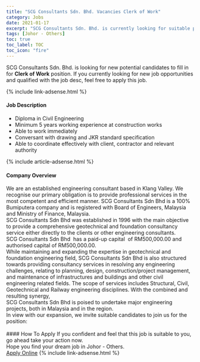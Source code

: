 ```yaml
---
title: "SCG Consultants Sdn. Bhd. Vacancies Clerk of Work" 
category: Jobs 
date: 2021-01-17 
excerpt: "SCG Consultants Sdn. Bhd. is currently looking for suitable person to fill in the Clerk of Work which positioned at Johor - Others" 
tags: [Johor - Others] 
toc: true 
toc_label: TOC 
toc_icon: "fire" 
--- 
```


<p>SCG Consultants Sdn. Bhd. is looking for new potential candidates to fill in for <b>Clerk of Work</b> position. If you currently looking for new job opportunities and qualified with the job desc, feel free to apply this job.
</p>{% include link-adsense.html %} 
<div><div><h4>Job Description</h4></div><div><div><span><div><ul><li>Diploma in Civil Engineering</li><li>Minimum 5 years working experience at construction works</li><li>Able to work immediately</li><li>Conversant with drawing and JKR standard specification</li><li>Able to coordinate effectively with client, contractor and relevant authority</li></ul></div></span></div></div></div> 
{% include article-adsense.html %} 
<div><div><h4>Company Overview</h4></div><div><div><span><div><div>
	We are an established engineering consultant based in Klang Valley. We recognise our primary obligation is to provide professional services in the most competent and efficient manner. SCG Consultants Sdn Bhd is a 100% Bumiputera company and is registered with Board of Engineers, Malaysia and Ministry of Finance, Malaysia.
	<div>
		SCG Consultants Sdn Bhd was established in 1996 with the main objective to provide a comprehensive geotechnical and foundation consultancy service either directly to the clients or other engineering consultants.</div>
<div>
		SCG Consultants Sdn Bhd&#160; has a paid-up capital&#160; of RM500,000.00 and authorised capital of RM500,000.00.</div>
<div>
		While maintaining and expanding the expertise in geotechnical and foundation engineering field, SCG Consultants Sdn Bhd is also structured towards providing consultancy services in resolving any engineering challenges, relating to planning, design, construction/project management, and maintenance of infrastructures and buildings and other civil engineering related fields. The scope of services includes Structural, Civil, Geotechnical and Railway engineering disciplines. With the combined and resulting synergy,</div>
<div>
		SCG Consultants Sdn Bhd is poised to undertake major engineering projects, both in Malaysia and in the region.</div>
<div>
		In view with our expansion, we invite suitable candidates to join us for the position:<br>
		&#160;</div>
</div></div></span></div></div></div> 
#### How To Apply 
If you confident and feel that this job is suitable to you, go ahead take your action now. <br/> 
Hope you find your dream job in Johor - Others. <br/> 
<a href="https://www.jobstreet.com.my/en/job/clerk-of-work-4463490?jobId=jobstreet-my-job-4463490&sectionRank=9&token=0~772650d4-9821-4a12-a607-b73b03e65f0e&fr=SRP%20View%20In%20New%20Ta" class="btn btn--info" target="_blank" rel="nofollow noopenner">Apply Online</a> 
{% include link-adsense.html %} 